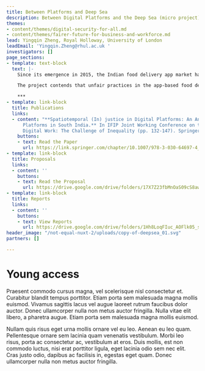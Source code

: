 ```yaml
---
title: Between Platforms and Deep Sea
description: Between Digital Platforms and the Deep Sea (micro project)
themes:
- content/themes/digital-security-for-all.md
- content/themes/fairer-future-for-business-and-workforce.md
lead: Yingqin Zheng, Royal Holloway, University of London
leadEmail: 'Yingqin.Zheng@rhul.ac.uk '
investigators: []
page_sections:
- template: text-block
  text: |-
    Since its emergence in 2015, the Indian food delivery app market has grown 500% and many former fishermen have turned to delivery driver work. The project explored details of food delivery work and the unfairness faced by workers. Over three months, 27 interviews were carried out with riders in the south Indian city of Chennai. The primary researcher also worked as a rider for five weeks to experience directly the apps being studied. The payment scheme was not standard across different food delivery companies. When recruited riders were refused a copy of the contract, middle-men did everything from creating temporary email logins to setting up riders’ bank details. Personal and financial details were shared over WhatsApp which is prone to misuse. There is a lack of organised training for important support features such as raising dispute resolution requests or reporting technical issues.

    The project contends that unfair practices in the app-based food delivery sector require immediate collective action or intervention by community practitioners, union/association leaders, labour activists and the riders themselves.

    ***
- template: link-block
  title: Publications
  links:
  - content: "**Spatiotemporal (In) justice in Digital Platforms: An Analysis of Food-Delivery
      Platforms in South India.** In IFIP Joint Working Conference on the Future of
      Digital Work: The Challenge of Inequality (pp. 132-147). Springer."
    buttons:
    - text: Read the Paper
      url: https://link.springer.com/chapter/10.1007/978-3-030-64697-4_11
- template: link-block
  title: Proposals
  links:
  - content: ''
    buttons:
    - text: Read the Proposal
      url: https://drive.google.com/drive/folders/17X7Z23fbMnOaS09cS8awKOUaY-nPPRlL?usp=sharing
- template: link-block
  title: Reports
  links:
  - content: ''
    buttons:
    - text: View Reports
      url: https://drive.google.com/drive/folders/1Hh8LoqFIuc_AOFlk05_s8BCEpfEj6pTo?usp=sharing
header_image: "/not-equal-nuxt-2/uploads/copy-of-deepsea_01.svg"
partners: []

---
```

# Young access

Praesent commodo cursus magna, vel scelerisque nisl consectetur et. Curabitur blandit tempus porttitor. Etiam porta sem malesuada magna mollis euismod. Vivamus sagittis lacus vel augue laoreet rutrum faucibus dolor auctor. Donec ullamcorper nulla non metus auctor fringilla. Nulla vitae elit libero, a pharetra augue. Etiam porta sem malesuada magna mollis euismod.

Nullam quis risus eget urna mollis ornare vel eu leo. Aenean eu leo quam. Pellentesque ornare sem lacinia quam venenatis vestibulum. Morbi leo risus, porta ac consectetur ac, vestibulum at eros. Duis mollis, est non commodo luctus, nisi erat porttitor ligula, eget lacinia odio sem nec elit. Cras justo odio, dapibus ac facilisis in, egestas eget quam. Donec ullamcorper nulla non metus auctor fringilla.
